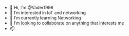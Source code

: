 - 👋 Hi, I’m @Vader1998
- 👀 I’m interested in IoT and networking 
- 🌱 I’m currently learning Networking
- 💞️ I’m looking to collaborate on anything that interests me
- 📫 

<!---
Vader1998/Vader1998 is a ✨ special ✨ repository because its `README.md` (this file) appears on your GitHub profile.
You can click the Preview link to take a look at your changes.
--->
